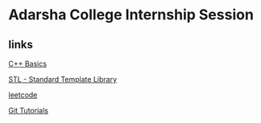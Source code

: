 # Adarsha College Internship Session
## links
[C++ Basics](https://www.geeksforgeeks.org/c-plus-plus/)

[STL - Standard Template Library](https://www.geeksforgeeks.org/the-c-standard-template-library-stl/)

[leetcode](https://www.leetcode.com)

[Git Tutorials](https://www.youtube.com/watch?v=WbwIoQYP6no)
